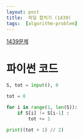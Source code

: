 ```yaml
---
layout: post
title:  파일 합치기 (1439)
tags:  [algorithm-problem]
---
```


[1439문제](https://www.acmicpc.net/problem/1439)

# 파이썬 코드

~~~python
S, tot = input(), 0

tot = 0

for i in range(1, len(S)):
    if S[i] != S[i-1] :
        tot += 1

print((tot + 1) // 2)
~~~
